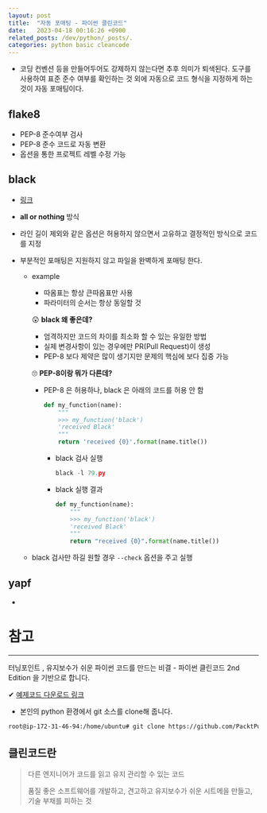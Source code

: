 ```yaml
---
layout: post
title:  "자동 포매팅 - 파이썬 클린코드"
date:   2023-04-18 00:16:26 +0900
related_posts: /dev/python/_posts/.
categories: python basic cleancode
---
```


- 코딩 컨벤션 등을 만들어두어도 강제하지 않는다면 추후 의미가 퇴색된다. 도구를 사용하여 표준 준수 여부를 확인하는 것 외에 자동으로 코드 형식을 지정하게 하는 것이 자동 포매팅이다.

## **flake8**

- PEP-8 준수여부 검사
- PEP-8 준수 코드로 자동 변환
- 옵션을 통한 프로젝트 레벨 수정 가능

## **black**

- [링크](https://github.com/psf/black)

- **all or nothing** 방식

- 라인 길이 제외와 같은 옵션은 허용하지 않으면서 고유하고 결정적인 방식으로 코드를 지정

- 부분적인 포매팅은 지원하지 않고 파일을 완벽하게 포매팅 한다.

  - example 

    - 따옴표는 항상 큰따옴표만 사용
    - 파라미터의 순서는 항상 동일할 것

    😲 **black 왜 좋은데?**

    - 엄격하지만 코드의 차이를 최소화 할 수 있는 유일한 방법
    - 실제 변경사항이 있는 경우에만 PR(Pull Request)이 생성
    - PEP-8 보다 제약은 많이 생기지만 문제의 핵심에 보다 집중 가능

    🙄 **PEP-8이랑 뭐가 다른데?**

    - PEP-8 은 허용하나, black 은 아래의 코드를 허용 안 함

      ```python
      def my_function(name):
          """
          >>> my_function('black')
          'received Black'
          """
          return 'received {0}'.format(name.title())
      ```

      - black 검사 실행

        ```python
        black -l 79.py
        ```

      - black 실행 결과

        ```python
        def my_function(name):
            """
            >>> my_function('black')
            'received Black'
            """
            return "received {0}".format(name.title())
        ```

  - black 검사만 하길 원할 경우 `--check` 옵션을 주고 실행


## yapf

- 

# 참고

---

터닝포인트 , 유지보수가 쉬운 파이썬 코드를 만드는 비결 - 파이썬 클린코드 2nd Edition 을 기반으로 합니다.

✔ [예제코드 다운로드 링크](https://github.com/PacktPublishing/Clean-Code-in-Python-Second-Edition)

- 본인의 python 환경에서 git 소스를 clone해 줍니다.

```bash
root@ip-172-31-46-94:/home/ubuntu# git clone https://github.com/PacktPublishing/Clean-Code-in-Python-Second-Edition.git
```

## 클린코드란

> 다른 엔지니어가 코드를 읽고 유지 관리할 수 있는 코드
>
> 품질 좋은 소프트웨어를 개발하고, 견고하고 유지보수가 쉬운 시트메을 만들고, 기술 부채를 피하는 것

